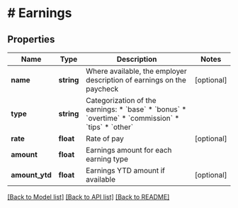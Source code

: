 # # Earnings

## Properties

Name | Type | Description | Notes
------------ | ------------- | ------------- | -------------
**name** | **string** | Where available, the employer description of earnings on the paycheck | [optional]
**type** | **string** | Categorization of the earnings:  * &#x60;base&#x60;  * &#x60;bonus&#x60;  * &#x60;overtime&#x60;  * &#x60;commission&#x60;  * &#x60;tips&#x60;  * &#x60;other&#x60; |
**rate** | **float** | Rate of pay | [optional]
**amount** | **float** | Earnings amount for each earning type |
**amount_ytd** | **float** | Earnings YTD amount if available | [optional]

[[Back to Model list]](../../README.md#models) [[Back to API list]](../../README.md#endpoints) [[Back to README]](../../README.md)
